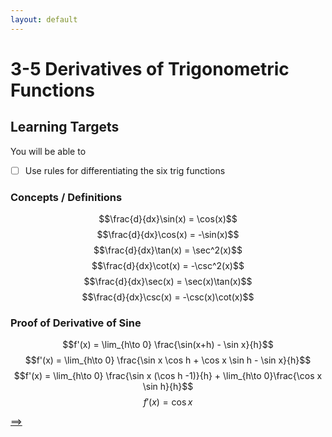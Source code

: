 ```yaml
---
layout: default
---
```


# 3-5 Derivatives of Trigonometric Functions

## Learning Targets

You will be able to
- [ ] Use rules for differentiating the six trig functions

### Concepts / Definitions

$$\frac{d}{dx}\sin(x) = \cos(x)$$
$$\frac{d}{dx}\cos(x) = -\sin(x)$$
$$\frac{d}{dx}\tan(x) = \sec^2(x)$$
$$\frac{d}{dx}\cot(x) = -\csc^2(x)$$
$$\frac{d}{dx}\sec(x) = \sec(x)\tan(x)$$
$$\frac{d}{dx}\csc(x) = -\csc(x)\cot(x)$$

### Proof of Derivative of Sine

$$f'(x) = \lim_{h\to 0} \frac{\sin(x+h) - \sin x}{h}$$
$$f'(x) = \lim_{h\to 0} \frac{\sin x \cos h + \cos x \sin h - \sin x}{h}$$
$$f'(x) = \lim_{h\to 0} \frac{\sin x (\cos h -1)}{h} + \lim_{h\to 0}\frac{\cos x \sin h}{h}$$
$$f'(x) = \cos x$$

[==>](3-5-5-squeeze-theorem-and-limit-of-composite-functions.md)
